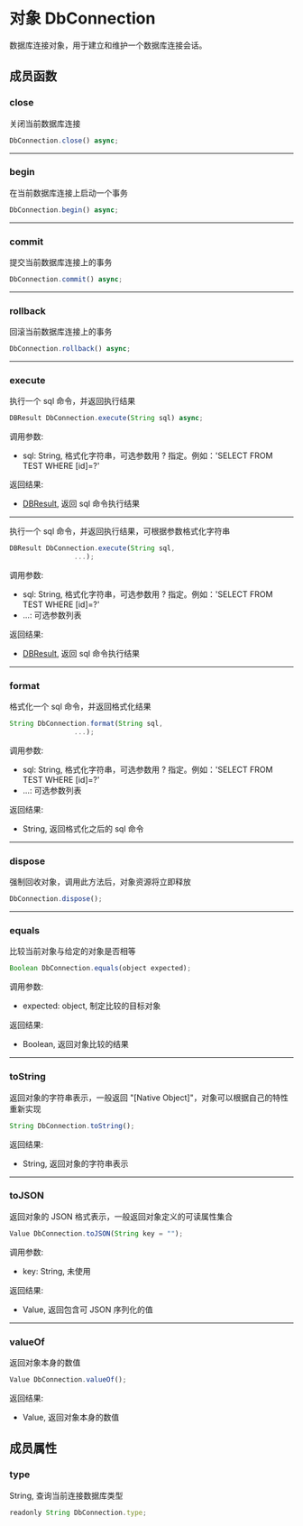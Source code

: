 # 对象 DbConnection
数据库连接对象，用于建立和维护一个数据库连接会话。

## 成员函数
        
### close
关闭当前数据库连接
```JavaScript
DbConnection.close() async;
```

--------------------------
### begin
在当前数据库连接上启动一个事务
```JavaScript
DbConnection.begin() async;
```

--------------------------
### commit
提交当前数据库连接上的事务
```JavaScript
DbConnection.commit() async;
```

--------------------------
### rollback
回滚当前数据库连接上的事务
```JavaScript
DbConnection.rollback() async;
```

--------------------------
### execute
执行一个 sql 命令，并返回执行结果
```JavaScript
DBResult DbConnection.execute(String sql) async;
```

调用参数:
* sql: String, 格式化字符串，可选参数用 ? 指定。例如：'SELECT FROM TEST WHERE [id]=?'

返回结果:
* [DBResult](DBResult.md), 返回 sql 命令执行结果

--------------------------
执行一个 sql 命令，并返回执行结果，可根据参数格式化字符串
```JavaScript
DBResult DbConnection.execute(String sql,
                ...);
```

调用参数:
* sql: String, 格式化字符串，可选参数用 ? 指定。例如：'SELECT FROM TEST WHERE [id]=?'
* ...: 可选参数列表

返回结果:
* [DBResult](DBResult.md), 返回 sql 命令执行结果

--------------------------
### format
格式化一个 sql 命令，并返回格式化结果
```JavaScript
String DbConnection.format(String sql,
                ...);
```

调用参数:
* sql: String, 格式化字符串，可选参数用 ? 指定。例如：'SELECT FROM TEST WHERE [id]=?'
* ...: 可选参数列表

返回结果:
* String, 返回格式化之后的 sql 命令

--------------------------
### dispose
强制回收对象，调用此方法后，对象资源将立即释放
```JavaScript
DbConnection.dispose();
```

--------------------------
### equals
比较当前对象与给定的对象是否相等
```JavaScript
Boolean DbConnection.equals(object expected);
```

调用参数:
* expected: object, 制定比较的目标对象

返回结果:
* Boolean, 返回对象比较的结果

--------------------------
### toString
返回对象的字符串表示，一般返回 "[Native Object]"，对象可以根据自己的特性重新实现
```JavaScript
String DbConnection.toString();
```

返回结果:
* String, 返回对象的字符串表示

--------------------------
### toJSON
返回对象的 JSON 格式表示，一般返回对象定义的可读属性集合
```JavaScript
Value DbConnection.toJSON(String key = "");
```

调用参数:
* key: String, 未使用

返回结果:
* Value, 返回包含可 JSON 序列化的值

--------------------------
### valueOf
返回对象本身的数值
```JavaScript
Value DbConnection.valueOf();
```

返回结果:
* Value, 返回对象本身的数值

## 成员属性
        
### type
String, 查询当前连接数据库类型
```JavaScript
readonly String DbConnection.type;
```


